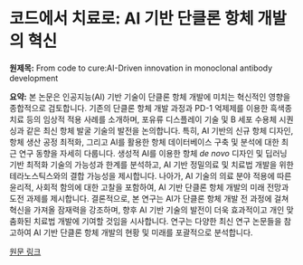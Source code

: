 # 코드에서 치료로: AI 기반 단클론 항체 개발의 혁신

**원제목:** From code to cure:AI-Driven innovation in monoclonal antibody development

**요약:** 본 논문은 인공지능(AI) 기반 기술이 단클론 항체 개발에 미치는 혁신적인 영향을 종합적으로 검토합니다.  기존의 단클론 항체 개발 과정과  PD-1 억제제를 이용한 흑색종 치료 등의 임상적 적용 사례를 소개하며,  포유류 디스플레이 기술 및  B 세포 수용체 시퀀싱과 같은 최신 항체 발굴 기술의 발전을 논의합니다. 특히, AI 기반의 신규 항체 디자인, 항체 생산 공정 최적화, 그리고  AI를 활용한  항체 데이터베이스 구축 및 분석에 대한 최근 연구 동향을 자세히 다룹니다.  생성적 AI를 이용한  항체 *de novo* 디자인 및 딥러닝 기반 최적화 기술의 가능성과 한계를 분석하고,  AI 기반 정밀의료 및 치료법 개발을 위한  테라노스틱스와의 결합 가능성을 제시합니다.  나아가,  AI 기술의 의료 분야 적용에 따른 윤리적, 사회적 함의에 대한 고찰을 포함하여, AI 기반 단클론 항체 개발의 미래 전망과  도전 과제를 제시합니다.  결론적으로, 본 연구는 AI가 단클론 항체 개발 전 과정에 걸쳐 혁신을 가져올 잠재력을 강조하며,  향후  AI 기반 기술의 발전이  더욱 효과적이고 개인 맞춤화된 치료법 개발에 기여할 것임을 시사합니다.  연구는 다양한 최신 연구 논문들을 참고하여  AI 기반 단클론 항체 개발의 현황 및 미래를 포괄적으로 분석합니다.

[원문 링크](https://link.springer.com/article/10.1007/s40199-025-00567-w)
